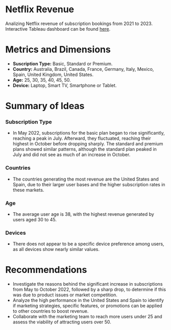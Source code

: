 # Netflix Revenue
Analizing Netflix revenue of subscription bookings from 2021 to 2023. Interactive Tableau dashboard can be found [here](https://public.tableau.com/app/profile/ren.d.vila.licona/viz/NetflixRevenue_17301404943970/Dashboard).

# Metrics and Dimensions
- **Suscription Type:** Basic, Standard or Premium.
- **Country:** Australia, Brazil, Canada, France, Germany, Italy, Mexico, Spain, United Kingdom, United States.
- **Age:** 25, 30, 35, 40, 45, 50.
- **Device:** Laptop, Smart TV, Smartphone or Tablet.

# Summary of Ideas

### Subscription Type
- In May 2022, subscriptions for the basic plan began to rise significantly, reaching a peak in July. Afterward, they fluctuated, reaching their highest in October before dropping sharply. The standard and premium plans showed similar patterns, although the standard plan peaked in July and did not see as much of an increase in October.

### Countries
- The countries generating the most revenue are the United States and Spain, due to their larger user bases and the higher subscription rates in these markets.

### Age
- The average user age is 38, with the highest revenue generated by users aged 30 to 45.

### Devices
- There does not appear to be a specific device preference among users, as all devices show nearly similar values.

# Recommendations

- Investigate the reasons behind the significant increase in subscriptions from May to October 2022, followed by a sharp drop, to determine if this was due to product issues or market competition.
- Analyze the high performance in the United States and Spain to identify if marketing strategies, specific features, or promotions can be applied to other countries to boost revenue.
- Collaborate with the marketing team to reach more users under 25 and assess the viability of attracting users over 50.

